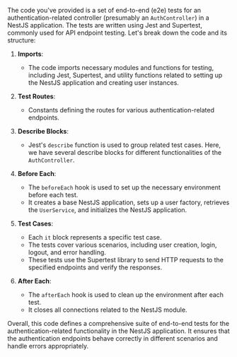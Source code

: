 The code you've provided is a set of end-to-end (e2e) tests for an authentication-related controller (presumably an `AuthController`) in a NestJS application. The tests are written using Jest and Supertest, commonly used for API endpoint testing. Let's break down the code and its structure:

1. **Imports**:
   - The code imports necessary modules and functions for testing, including Jest, Supertest, and utility functions related to setting up the NestJS application and creating user instances.

2. **Test Routes**:
   - Constants defining the routes for various authentication-related endpoints.

3. **Describe Blocks**:
   - Jest's `describe` function is used to group related test cases. Here, we have several describe blocks for different functionalities of the `AuthController`.

4. **Before Each**:
   - The `beforeEach` hook is used to set up the necessary environment before each test.
   - It creates a base NestJS application, sets up a user factory, retrieves the `UserService`, and initializes the NestJS application.

5. **Test Cases**:
   - Each `it` block represents a specific test case.
   - The tests cover various scenarios, including user creation, login, logout, and error handling.
   - These tests use the Supertest library to send HTTP requests to the specified endpoints and verify the responses.

6. **After Each**:
   - The `afterEach` hook is used to clean up the environment after each test.
   - It closes all connections related to the NestJS module.

Overall, this code defines a comprehensive suite of end-to-end tests for the authentication-related functionality in the NestJS application. It ensures that the authentication endpoints behave correctly in different scenarios and handle errors appropriately.
